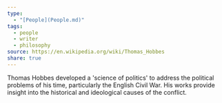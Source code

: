 ```yaml
---
type:
  - "[People](People.md)"
tags:
  - people
  - writer
  - philosophy
source: https://en.wikipedia.org/wiki/Thomas_Hobbes
share: true
---
```


Thomas Hobbes developed a 'science of politics' to address the political problems of his time, particularly the English Civil War. His works provide insight into the historical and ideological causes of the conflict.


